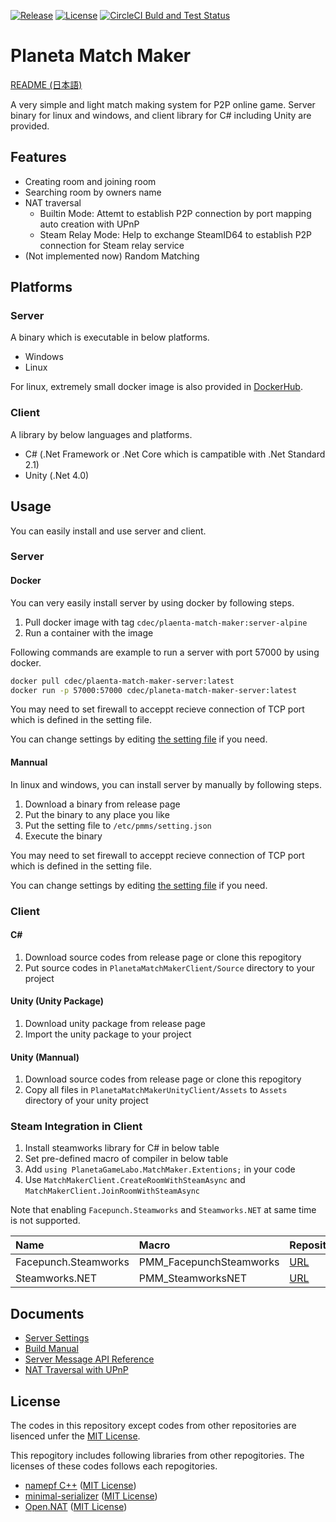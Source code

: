 [![Release](https://img.shields.io/github/v/release/CdecPGL/PlanetaMatchMaker?include_prereleases&sort=semver)](https://github.com/CdecPGL/PlanetaMatchMaker/releases)
[![License](https://img.shields.io/github/license/CdecPGL/PlanetaMatchMaker)](https://github.com/CdecPGL/PlanetaMatchMaker/blob/master/LICENSE)
[![CircleCI Buld and Test Status](https://circleci.com/gh/CdecPGL/PlanetaMatchMaker/tree/master.svg?style=shield)](https://circleci.com/gh/CdecPGL/PlanetaMatchMaker/tree/master)

# Planeta Match Maker

[README (日本語)](README_jp.md)

A very simple and light match making system for P2P online game.
Server binary for linux and windows, and client library for C# including Unity are provided.

## Features

- Creating room and joining room
- Searching room by owners name
- NAT traversal
  - Builtin Mode: Attemt to establish P2P connection by port mapping auto creation with UPnP
  - Steam Relay Mode: Help to exchange SteamID64 to establish P2P connection for Steam relay service
- (Not implemented now) Random Matching

## Platforms

### Server

A binary which is executable in below platforms.

- Windows
- Linux

For linux, extremely small docker image is also provided in [DockerHub](https://hub.docker.com/repository/docker/cdec/planeta-match-maker-server/general).

### Client

A library by below languages and platforms.

- C# (.Net Framework or .Net Core which is campatible with .Net Standard 2.1)
- Unity (.Net 4.0)

## Usage

You can easily install and use server and client.

### Server

#### Docker

You can very easily install server by using docker by following steps.

1. Pull docker image with tag `cdec/plaenta-match-maker:server-alpine`
2. Run a container with the image

Following commands are example to run a server with port 57000 by using docker.

```bash
docker pull cdec/plaenta-match-maker-server:latest
docker run -p 57000:57000 cdec/planeta-match-maker-server:latest
```

You may need to set firewall to acceppt recieve connection of TCP port which is defined in the setting file.

You can change settings by editing [the setting file](Documents/ServerSettings.md) if you need.

#### Mannual

In linux and windows, you can install server by manually by following steps.

1. Download a binary from release page
1. Put the binary to any place you like
1. Put the setting file to `/etc/pmms/setting.json`
1. Execute the binary

You may need to set firewall to acceppt recieve connection of TCP port which is defined in the setting file.

You can change settings by editing [the setting file](Documents/ServerSettings.md) if you need.

### Client

#### C#

1. Download source codes from release page or clone this repogitory
1. Put source codes in `PlanetaMatchMakerClient/Source` directory to your project

#### Unity (Unity Package)

1. Download unity package from release page
1. Import the unity package to your project

#### Unity (Mannual)

1. Download source codes from release page or clone this repogitory
1. Copy all files in `PlanetaMatchMakerUnityClient/Assets` to `Assets` directory of your unity project

### Steam Integration in Client

1. Install steamworks library for C# in below table
1. Set pre-defined macro of compiler in below table
1. Add `using PlanetaGameLabo.MatchMaker.Extentions;` in your code
1. Use `MatchMakerClient.CreateRoomWithSteamAsync` and `MatchMakerClient.JoinRoomWithSteamAsync`

Note that enabling `Facepunch.Steamworks` and `Steamworks.NET` at same time is not supported.

|Name|Macro|Repository|
|:---|:---|:---|
|Facepunch.Steamworks|PMM_FacepunchSteamworks|[URL](https://github.com/Facepunch/Facepunch.Steamworks)|
|Steamworks.NET|PMM_SteamworksNET|[URL](https://github.com/rlabrecque/Steamworks.NET)|

## Documents

- [Server Settings](Documents/ServerSettings.md)
- [Build Manual](Documents/BuildManual.md)
- [Server Message API Reference](Documents/ServerMessageAPIReference.md)
- [NAT Traversal with UPnP](Documents/NatTraversal.md)

## License

The codes in this repository except codes from other repositories are lisenced unfer the [MIT License](https://github.com/CdecPGL/PlanetaMatchMaker/blob/master/LICENSE).

This repogitory includes following libraries from other repogitories.
The licenses of these codes follows each repogitories.

- [namepf C++](https://github.com/Neargye/nameof) ([MIT License](https://github.com/Neargye/nameof/blob/master/LICENSE))
- [minimal-serializer](https://github.com/CdecPGL/minimal-serializer) ([MIT License](https://github.com/CdecPGL/minimal-serializer/blob/master/LICENSE))
- [Open.NAT](https://github.com/lontivero/Open.NAT) ([MIT License](https://github.com/lontivero/Open.NAT/blob/master/LICENSE))
